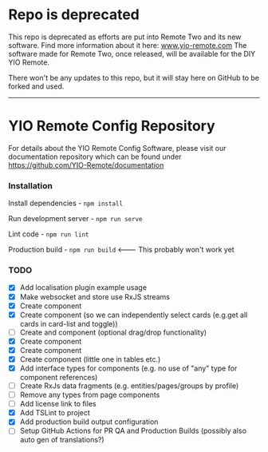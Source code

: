 # Repo is deprecated
This repo is deprecated as efforts are put into Remote Two and its new software. Find more information about it here: www.yio-remote.com The software made for Remote Two, once released, will be available for the DIY YIO Remote.

There won't be any updates to this repo, but it will stay here on GitHub to be forked and used.

---

# YIO Remote Config Repository

For details about the YIO Remote Config Software, please visit our documentation repository which can be found under
https://github.com/YIO-Remote/documentation

### Installation
Install dependencies - `npm install`

Run development server - `npm run serve`

Lint code - `npm run lint`

Production build - `npm run build` <--- This probably won't work yet

### TODO
- [x] Add localisation plugin example usage
- [x] Make websocket and store use RxJS streams
- [x] Create <card> component
- [x] Create <card-list> component (so we can independently select cards (e.g.get all cards in card-list and toggle))
- [ ] Create <list> and <list-item> component (optional drag/drop functionality)
- [x] Create <table> component
- [x] Create <remote-control> component
- [x] Create <delete-icon> component (little one in tables etc.)
- [x] Add interface types for components (e.g. no use of "any" type for component references)
- [ ] Create RxJs data fragments (e.g. entities/pages/groups by profile)
- [ ] Remove any types from page components
- [ ] Add license link to files
- [x] Add TSLint to project
- [x] Add production build output configuration
- [ ] Setup GitHub Actions for PR QA and Production Builds (possibly also auto gen of translations?)
